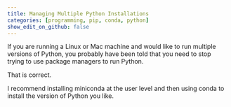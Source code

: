 ```yaml
---
title: Managing Multiple Python Installations
categories: [programming, pip, conda, python]
show_edit_on_github: false
---
```



If you are running a Linux or Mac machine and would like to run multiple
versions of Python, you probably have been told that you need to stop trying
to use package managers to run Python.

That is correct.

I recommend installing miniconda at the user level and then using conda to
install the version of Python you like.
